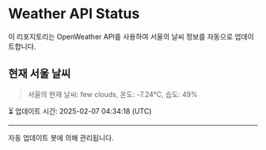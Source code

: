 
# Weather API Status

이 리포지토리는 OpenWeather API를 사용하여 서울의 날씨 정보를 자동으로 업데이트합니다.

## 현재 서울 날씨
> 서울의 현재 날씨: few clouds, 온도: -7.24°C, 습도: 49%

⏳ 업데이트 시간: 2025-02-07 04:34:18 (UTC)

---
자동 업데이트 봇에 의해 관리됩니다.
